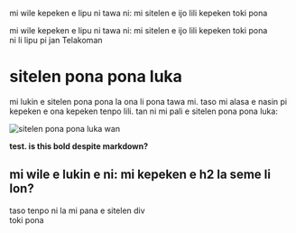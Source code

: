 mi wile kepeken e lipu ni tawa ni: mi sitelen e ijo lili kepeken toki pona

<div class="spp">mi wile kepeken e lipu ni tawa ni: mi sitelen e ijo lili kepeken toki pona</div>

<div class="spp">ni li lipu pi jan Telakoman</div>

# sitelen pona pona luka

mi lukin e sitelen pona pona la ona li pona tawa mi. taso mi alasa e nasin pi kepeken e ona kepeken tenpo lili. tan ni mi pali e sitelen pona pona luka:

![sitelen pona pona luka wan](/tokipona/sppl-v1.png)

<b>test. is this bold despite markdown?</b>

<div class="spp"><h2>mi wile e lukin e ni: mi kepeken e h2 la seme li lon?</h2></div>
taso tenpo ni la mi pana e sitelen div
<div class="spp">toki pona</div>
